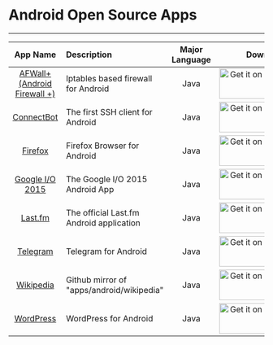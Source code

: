 # Android Open Source Apps
---

| App Name | Description | Major Language | Download |
| :------: | :---------- | :------------: | :------: |
| [AFWall+ (Android Firewall +)](https://github.com/ukanth/afwall) | Iptables based firewall for Android | Java | [<img src="https://play.google.com/intl/en_us/badges/images/generic/en-play-badge.png" alt="Get it on Google Play" width="185" height="60">](https://play.google.com/store/apps/details?id=dev.ukanth.ufirewall) |
| [ConnectBot](https://github.com/connectbot/connectbot) | The first SSH client for Android | Java | [<img src="https://play.google.com/intl/en_us/badges/images/generic/en-play-badge.png" alt="Get it on Google Play" width="185" height="60">](https://play.google.com/store/apps/details?id=org.connectbot) |
| [Firefox](https://developer.mozilla.org/en-US/docs/Mozilla/Developer_guide/Build_Instructions/Simple_Firefox_for_Android_build) | Firefox Browser for Android | Java | [<img src="https://play.google.com/intl/en_us/badges/images/generic/en-play-badge.png" alt="Get it on Google Play" width="185" height="60">](https://play.google.com/store/apps/details?id=org.mozilla.firefox) |
| [Google I/O 2015](https://github.com/google/iosched) | The Google I/O 2015 Android App | Java | [<img src="https://play.google.com/intl/en_us/badges/images/generic/en-play-badge.png" alt="Get it on Google Play" width="185" height="60">](https://play.google.com/store/apps/details?id=com.google.samples.apps.iosched) |
| [Last.fm](https://github.com/lastfm/lastfm-android) | The official Last.fm Android application | Java | [<img src="https://play.google.com/intl/en_us/badges/images/generic/en-play-badge.png" alt="Get it on Google Play" width="185" height="60">](https://play.google.com/store/apps/details?id=fm.last.android) |
| [Telegram](https://github.com/DrKLO/Telegram) | Telegram for Android | Java | [<img src="https://play.google.com/intl/en_us/badges/images/generic/en-play-badge.png" alt="Get it on Google Play" width="185" height="60">](https://play.google.com/store/apps/details?id=org.telegram.messenger) |
| [Wikipedia](https://github.com/wikimedia/apps-android-wikipedia) | Github mirror of "apps/android/wikipedia" | Java | [<img src="https://play.google.com/intl/en_us/badges/images/generic/en-play-badge.png" alt="Get it on Google Play" width="185" height="60">](https://play.google.com/store/apps/details?id=org.wikipedia) |
| [WordPress](https://github.com/wordpress-mobile/WordPress-Android) | WordPress for Android | Java | [<img src="https://play.google.com/intl/en_us/badges/images/generic/en-play-badge.png" alt="Get it on Google Play" width="185" height="60">](https://play.google.com/store/apps/details?id=org.wordpress.android) |
